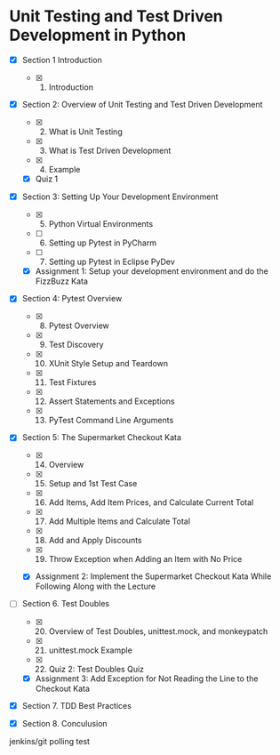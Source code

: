 # Unit Testing and Test Driven Development in Python

- [x] Section 1 Introduction
    - [x] 1. Introduction

- [X] Section 2: Overview of Unit Testing and Test Driven Development
    - [X] 2. What is Unit Testing
    - [X] 3. What is Test Driven Development
    - [X] 4. Example
    - [X] Quiz 1

- [X] Section 3: Setting Up Your Development Environment
    - [X] 5. Python Virtual Environments
    - [ ] 6. Setting up Pytest in PyCharm
    - [ ] 7. Setting up Pytest in Eclipse PyDev
    - [X] Assignment 1: Setup your development environment and do the FizzBuzz Kata

- [X] Section 4: Pytest Overview
    - [X] 8. Pytest Overview
    - [X] 9. Test Discovery
    - [X] 10. XUnit Style Setup and Teardown
    - [X] 11. Test Fixtures
    - [X] 12. Assert Statements and Exceptions
    - [X] 13. PyTest Command Line Arguments


- [X] Section 5: The Supermarket Checkout Kata
    - [X] 14. Overview
    - [X] 15. Setup and 1st Test Case
    - [X] 16. Add Items, Add Item Prices, and Calculate Current Total
    - [X] 17. Add Multiple Items and Calculate Total 
    - [X] 18. Add and Apply Discounts
    - [X] 19. Throw Exception when Adding an Item with No Price
    - [X] Assignment 2: Implement the Supermarket Checkout Kata While Following Along with the Lecture


- [ ] Section 6. Test Doubles
    - [X] 20. Overview of Test Doubles, unittest.mock, and monkeypatch
    - [X] 21. unittest.mock Example
    - [X] 22. Quiz 2: Test Doubles Quiz
    - [X] Assignment 3: Add Exception for Not Reading the Line to the Checkout Kata

- [X] Section 7. TDD Best Practices

- [X] Section 8. Conculusion

jenkins/git polling test
